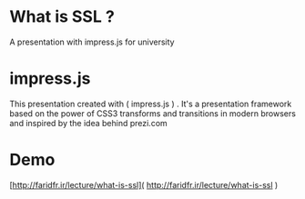 # What is SSL ?
A presentation with impress.js for university

# impress.js
This presentation created with ( impress.js ) . 
It's a presentation framework based on the power of CSS3 transforms and transitions in modern browsers and inspired by the idea behind prezi.com

# Demo
[http://faridfr.ir/lecture/what-is-ssl]( http://faridfr.ir/lecture/what-is-ssl )
